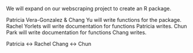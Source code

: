 We will expand on our webscraping project to create an R package.

<Functions Pair>
Patricia Vera-Gonzalez &
Chang Yu
  will write functions for the package.

<Documentation Pair>
Rachel Yorlets
  will write documentation for functions Patricia writes.
Chun Park
  will write documentation for functions Chang writes.
  

Patricia <-> Rachel
Chang    <-> Chun
